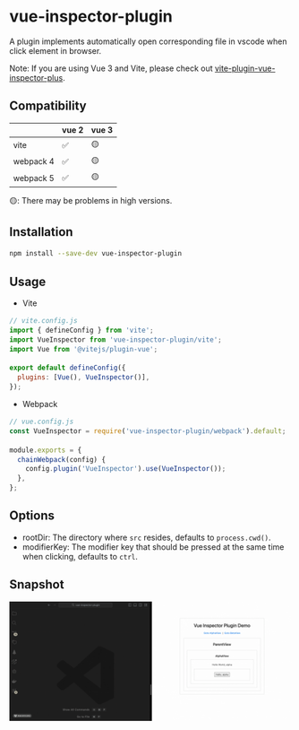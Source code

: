 # vue-inspector-plugin

A plugin implements automatically open corresponding file in vscode when click element in browser.

Note: If you are using Vue 3 and Vite, please check out [vite-plugin-vue-inspector-plus](https://github.com/varHarrie/vite-plugin-vue-inspector-plus).

## Compatibility

|           | vue 2 | vue 3 |
| --------- | ----- | ----- |
| vite      | ✅    | 🟡    |
| webpack 4 | ✅    | 🟡    |
| webpack 5 | ✅    | 🟡    |

🟡: There may be problems in high versions.

## Installation

```bash
npm install --save-dev vue-inspector-plugin
```

## Usage

- Vite

```js
// vite.config.js
import { defineConfig } from 'vite';
import VueInspector from 'vue-inspector-plugin/vite';
import Vue from '@vitejs/plugin-vue';

export default defineConfig({
  plugins: [Vue(), VueInspector()],
});
```

- Webpack

```js
// vue.config.js
const VueInspector = require('vue-inspector-plugin/webpack').default;

module.exports = {
  chainWebpack(config) {
    config.plugin('VueInspector').use(VueInspector());
  },
};
```

## Options

- rootDir: The directory where `src` resides, defaults to `process.cwd()`.
- modifierKey: The modifier key that should be pressed at the same time when clicking, defaults to `ctrl`.

## Snapshot

![snapshot](./assets/snapshot.gif)
